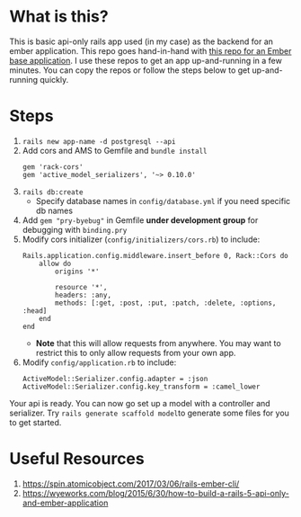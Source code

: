 # What is this?
This is basic api-only rails app used (in my case) as the backend for an ember application. This repo goes hand-in-hand with [this repo for an Ember base application](https://github.com/BaasNiel/ember-base). I use these repos to get an app up-and-running in a few minutes. You can copy the repos or follow the steps below to get up-and-running quickly.

# Steps
1. `rails new app-name -d postgresql --api`
2. Add cors and AMS to Gemfile and `bundle install`
    ```
    gem 'rack-cors'
    gem 'active_model_serializers', '~> 0.10.0'
    ```
3. `rails db:create`
    * Specify database names in `config/database.yml` if you need specific db names
4. Add `gem "pry-byebug"` in Gemfile **under development group** for debugging with `binding.pry`
5. Modify cors initializer (`config/initializers/cors.rb`) to include:
    ```
    Rails.application.config.middleware.insert_before 0, Rack::Cors do
        allow do
            origins '*'

            resource '*',
            headers: :any,
            methods: [:get, :post, :put, :patch, :delete, :options, :head]
        end
    end
    ```
    * **Note** that this will allow requests from anywhere. You may want to restrict this to only allow               requests from your own app.
6. Modify `config/application.rb` to include:
    ```
    ActiveModel::Serializer.config.adapter = :json
    ActiveModel::Serializer.config.key_transform = :camel_lower
    ```

Your api is ready. You can now go set up a model with a controller and serializer. Try `rails generate scaffold model`to generate some files for you to get started.

# Useful Resources
1. https://spin.atomicobject.com/2017/03/06/rails-ember-cli/
2. https://wyeworks.com/blog/2015/6/30/how-to-build-a-rails-5-api-only-and-ember-application

